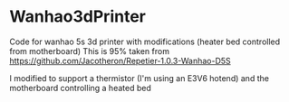 # Wanhao3dPrinter
Code for wanhao 5s 3d printer with modifications (heater bed controlled from motherboard)
This is 95% taken from 
https://github.com/Jacotheron/Repetier-1.0.3-Wanhao-D5S

I modified to support a thermistor (I'm using an E3V6 hotend) and the motherboard controlling a heated bed
